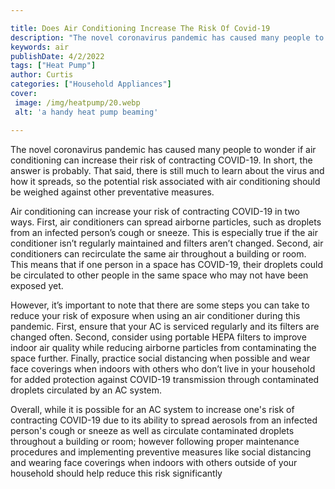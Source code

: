 ```yaml
---

title: Does Air Conditioning Increase The Risk Of Covid-19
description: "The novel coronavirus pandemic has caused many people to wonder if air conditioning can increase their risk of contracting COVID-1...learn more about it now"
keywords: air
publishDate: 4/2/2022
tags: ["Heat Pump"]
author: Curtis
categories: ["Household Appliances"]
cover: 
 image: /img/heatpump/20.webp
 alt: 'a handy heat pump beaming'

---
```


The novel coronavirus pandemic has caused many people to wonder if air conditioning can increase their risk of contracting COVID-19. In short, the answer is probably. That said, there is still much to learn about the virus and how it spreads, so the potential risk associated with air conditioning should be weighed against other preventative measures.

Air conditioning can increase your risk of contracting COVID-19 in two ways. First, air conditioners can spread airborne particles, such as droplets from an infected person’s cough or sneeze. This is especially true if the air conditioner isn’t regularly maintained and filters aren’t changed. Second, air conditioners can recirculate the same air throughout a building or room. This means that if one person in a space has COVID-19, their droplets could be circulated to other people in the same space who may not have been exposed yet.

However, it’s important to note that there are some steps you can take to reduce your risk of exposure when using an air conditioner during this pandemic. First, ensure that your AC is serviced regularly and its filters are changed often. Second, consider using portable HEPA filters to improve indoor air quality while reducing airborne particles from contaminating the space further. Finally, practice social distancing when possible and wear face coverings when indoors with others who don’t live in your household for added protection against COVID-19 transmission through contaminated droplets circulated by an AC system.

Overall, while it is possible for an AC system to increase one's risk of contracting COVID-19 due to its ability to spread aerosols from an infected person's cough or sneeze as well as circulate contaminated droplets throughout a building or room; however following proper maintenance procedures and implementing preventive measures like social distancing and wearing face coverings when indoors with others outside of your household should help reduce this risk significantly
